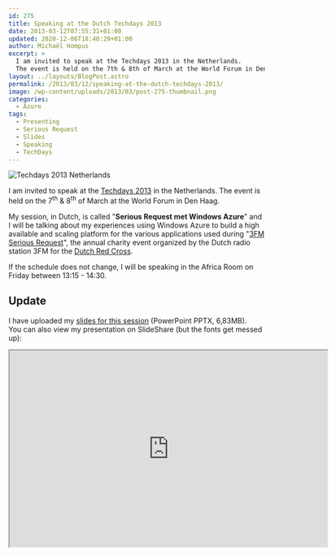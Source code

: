 ```yaml
---
id: 275
title: Speaking at the Dutch Techdays 2013
date: 2013-03-12T07:55:31+01:00
updated: 2020-12-06T18:40:29+01:00
author: Michaël Hompus
excerpt: >
  I am invited to speak at the Techdays 2013 in the Netherlands.
  The event is held on the 7th & 8th of March at the World Forum in Den Haag.
layout: ../layouts/BlogPost.astro
permalink: /2013/03/12/speaking-at-the-dutch-techdays-2013/
image: /wp-content/uploads/2013/03/post-275-thumbnail.png
categories:
  - Azure
tags:
  - Presenting
  - Serious Request
  - Slides
  - Speaking
  - TechDays
---
```


![Techdays 2013 Netherlands](/wp-content/uploads/2013/02/techdays-2013-logo.jpg)

I am invited to speak at the [Techdays 2013](https://web.archive.org/web/20130313051947/http://www.microsoft.com/netherlands/techdays/home.aspx) in the Netherlands.
The event is held on the 7<sup>th</sup> & 8<sup>th</sup> of March at the World Forum in Den Haag.

My session, in Dutch, is called "**Serious Request met Windows Azure**" and I will be talking about my experiences using Windows Azure to build a high available and scaling platform for the various applications used during "[3FM Serious Request](https://nl.wikipedia.org/wiki/3FM_Serious_Request)",
the annual charity event organized by the Dutch radio station 3FM for the [Dutch Red Cross](https://www.rodekruis.nl/).

If the schedule does not change, I will be speaking in the Africa Room on Friday between 13:15 - 14:30.

## Update

I have uploaded my [slides for this session](https://hompus.nl/presentations/Techdays%202013%20-%20Serious%20Request%20met%20Windows%20Azure.pptx) (PowerPoint PPTX, 6,83MB).  
You can also view my presentation on SlideShare (but the fonts get messed up):

<iframe height="387" loading="lazy" src="https://www.slideshare.net/slideshow/embed_code/17098972?rel=0" width="625"></iframe>
